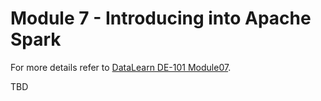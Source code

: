 # Module 7 - Introducing into Apache Spark
For more details refer to [DataLearn DE-101 Module07](https://github.com/Data-Learn/data-engineering/tree/master/DE-101%20Modules/Module07).

TBD
